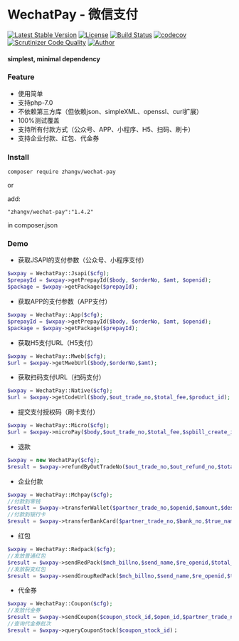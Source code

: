 # WechatPay - 微信支付
[![Latest Stable Version](https://poser.pugx.org/zhangv/wechat-pay/v/stable)](https://packagist.org/packages/zhangv/wechat-pay)
[![License](https://poser.pugx.org/zhangv/wechat-pay/license)](https://packagist.org/packages/zhangv/wechat-pay)
[![Build Status](https://travis-ci.org/zhangv/wechat-pay.svg?branch=master)](https://travis-ci.org/zhangv/wechat-pay)
[![codecov](https://codecov.io/gh/zhangv/wechat-pay/branch/master/graph/badge.svg)](https://codecov.io/gh/zhangv/wechat-pay)
[![Scrutinizer Code Quality](https://scrutinizer-ci.com/g/zhangv/wechat-pay/badges/quality-score.png?b=master)](https://scrutinizer-ci.com/g/zhangv/wechat-pay/?branch=master)
[![Author](https://img.shields.io/badge/author-zhangv-green.svg)](https://zhangv.com)

#### simplest, minimal dependency

### Feature
* 使用简单
* 支持php-7.0
* 不依赖第三方库（但依赖json、simpleXML、openssl、curl扩展）
* 100%测试覆盖
* 支持所有付款方式（公众号、APP、小程序、H5、扫码、刷卡）
* 支持企业付款、红包、代金券


### Install
```
composer require zhangv/wechat-pay
```
or

add:

```
"zhangv/wechat-pay":"1.4.2"
```
in composer.json

### Demo

* 获取JSAPI的支付参数（公众号、小程序支付）
```php
$wxpay = WechatPay::Jsapi($cfg);
$prepayId = $wxpay->getPrepayId($body, $orderNo, $amt, $openid);
$package = $wxpay->getPackage($prepayId);

```

* 获取APP的支付参数（APP支付）
```php
$wxpay = WechatPay::App($cfg);
$prepayId = $wxpay->getPrepayId($body, $orderNo, $amt, $openid);
$package = $wxpay->getPackage($prepayId);

```

* 获取H5支付URL（H5支付）
```php
$wxpay = WechatPay::Mweb($cfg);
$url = $wxpay->getMwebUrl($body,$orderNo,$amt);

```

* 获取扫码支付URL（扫码支付）
```php
$wxpay = WechatPay::Native($cfg);
$url = $wxpay->getCodeUrl($body,$out_trade_no,$total_fee,$product_id);

```

* 提交支付授权码（刷卡支付）
```php
$wxpay = WechatPay::Micro($cfg);
$url = $wxpay->microPay($body,$out_trade_no,$total_fee,$spbill_create_ip,$auth_code);

```
* 退款
```php
$wxpay = new WechatPay($cfg);
$result = $wxpay->refundByOutTradeNo($out_trade_no,$out_refund_no,$total_fee,$refund_fee);

```

* 企业付款
```php
$wxpay = WechatPay::Mchpay($cfg);
//付款到零钱
$result = $wxpay->transferWallet($partner_trade_no,$openid,$amount,$desc);
//付款到银行卡
$result = $wxpay->transferBankCard($partner_trade_no,$bank_no,$true_name,$bank_code,$amount,$desc);
```

* 红包
```php
$wxpay = WechatPay::Redpack($cfg);
//发放普通红包
$result = $wxpay->sendRedPack($mch_billno,$send_name,$re_openid,$total_amount,$total_num,$wishing,$act_name,$remark)；
//发放裂变红包
$result = $wxpay->sendGroupRedPack($mch_billno,$send_name,$re_openid,$total_amount,$total_num,$wishing,$act_name,$remark)；

```

* 代金券
```php
$wxpay = WechatPay::Coupon($cfg);
//发放代金券
$result = $wxpay->sendCoupon($coupon_stock_id,$open_id,$partner_trade_no)；
//查询代金券批次
$result = $wxpay->queryCouponStock($coupon_stock_id)；

```

